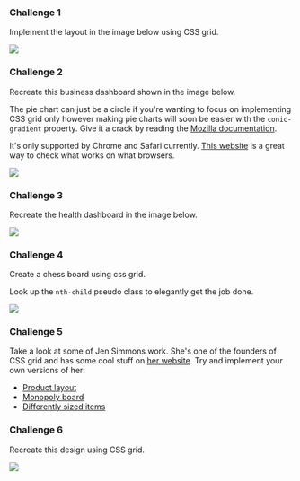 ### Challenge 1

Implement the layout in the image below using CSS grid.

![](https://dl.dropboxusercontent.com/s/ieggx629mxtxs59/grid-1.png?dl=0)

### Challenge 2

Recreate this business dashboard shown in the image below.

The pie chart can just be a circle if you're wanting to focus on implementing CSS grid only however making pie charts will soon be easier with the `conic-gradient` property. Give it a crack by reading the [Mozilla documentation](https://developer.mozilla.org/en-US/docs/Web/CSS/conic-gradient).

It's only supported by Chrome and Safari currently. [This website](https://caniuse.com/#search=conic-gradient) is a great way to check what works on what browsers.

![](https://dl.dropboxusercontent.com/s/1xqqyj8n5e7mb9n/grid-2.png?dl=0)

### Challenge 3

Recreate the health dashboard in the image below.

![](https://dl.dropboxusercontent.com/s/m0aqrfmhn6z0ef9/grid-3.png?dl=0)

### Challenge 4

Create a chess board using css grid.

Look up the `nth-child` pseudo class to elegantly get the job done.

![](https://upload.wikimedia.org/wikipedia/commons/thumb/d/d5/Chess_Board.svg/1920px-Chess_Board.svg.png)

### Challenge 5

Take a look at some of Jen Simmons work. She's one of the founders of CSS grid and has some cool stuff on [her website](https://labs.jensimmons.com/). Try and implement your own versions of her:
- [Product layout](https://labs.jensimmons.com/2017/03-009.html)
- [Monopoly board](https://labs.jensimmons.com/2017/01-005.html)
- [Differently sized items](https://labs.jensimmons.com/2017/01-009K.html)

### Challenge 6

Recreate this design using CSS grid.

![](https://dl.dropboxusercontent.com/s/f7wqs40w277onci/grid_challenge.png?dl=0)